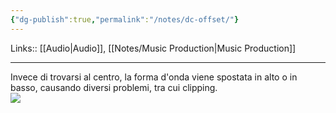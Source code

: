 ```yaml
---
{"dg-publish":true,"permalink":"/notes/dc-offset/"}
---
```


Links:: [[Audio\|Audio]], [[Notes/Music Production\|Music Production]]

---
Invece di trovarsi al centro, la forma d'onda viene spostata in alto o in basso, causando diversi problemi, tra cui clipping.  
![](https://manual.audacityteam.org/m/images/d/df/dc_offset.png)



